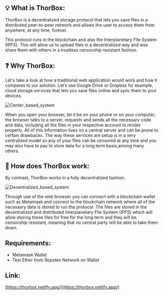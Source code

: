 ## 💡 What is ThorBox:

ThorBox is a decentralized storage protocol that lets you save files in a distributed peer-to-peer network and allows the user to access them from anywhere, at any time, forever.

This protocol runs in the blockchain and also the Interplanetary File System (IPFS). This will allow us to upload files in a decentralized way and also share them with others in a trustless censorship resistant fashion.

## ❓ Why ThorBox:

Let's take a look at how a traditional web application would work and how it compares to our solution. Let’s use Google Drive or Dropbox for example, cloud storage services that lets you save files online and sync them to your devices. 

![Center_based_system](https://images.ctfassets.net/slt3lc6tev37/3YT0gya2bkUeuMrnGxhjAZ/4146c20c214cf001c74c0868ddfb9503/what-is-the-cloud.png)

When you open your browser, let it be on your phone or on your computer, the browser talks to a server, requests and sends all the necessary code and data, including all the files in your respective account to render properly. All of this information lives on a central server and can be prone to certain drawbacks. The way these services are setup is in a very centralized model so any of your files can be censored at any time and you may also have to pay to store data for a long term basis,among many others.

## 🔧 How does ThorBox work:

By contrast, ThorBox works in a fully decentralized fashion. 

![Decentralized_based_system](https://i.gyazo.com/2738ea6743a40036756b1b5714ab9fa8.png)

Through use of the web browser you can connect with a blockchain wallet such as Metamask and connect to the blockchain network where all of the necessary data is stored to run the protocol. The files are stored in the decentralized and distributed Interplanetary File System (IPFS) which will allow storing these files for free for the long term and they will be censorship resistant, meaning that no central party will be able to take them down.

## Requirements:
 - Metamask Wallet 
 - Test Ether from Ropsten Network on Wallet 

## Link: 
[https://thorbox.netlify.app/](https://thorbox.netlify.app/)

